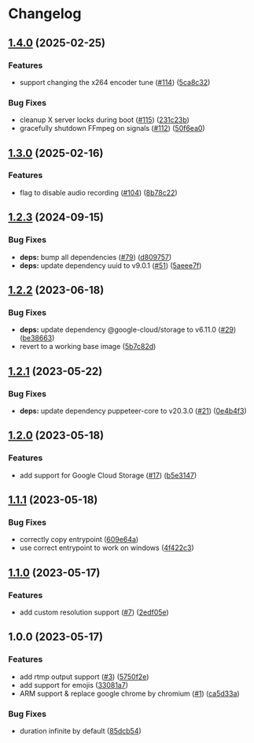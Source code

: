 # Changelog

## [1.4.0](https://github.com/digiz3d/docker-web-recorder/compare/v1.3.0...v1.4.0) (2025-02-25)


### Features

* support changing the x264 encoder tune ([#114](https://github.com/digiz3d/docker-web-recorder/issues/114)) ([5ca8c32](https://github.com/digiz3d/docker-web-recorder/commit/5ca8c32ae0941fb8ecedce5a971bff6fad202433))


### Bug Fixes

* cleanup X server locks during boot ([#115](https://github.com/digiz3d/docker-web-recorder/issues/115)) ([231c23b](https://github.com/digiz3d/docker-web-recorder/commit/231c23bc7e74b4c38188749c4a8b3e9ad1e3d94c))
* gracefully shutdown FFmpeg on signals ([#112](https://github.com/digiz3d/docker-web-recorder/issues/112)) ([50f6ea0](https://github.com/digiz3d/docker-web-recorder/commit/50f6ea0cc90479f48a691a5ccb1c4954c2a750c2))

## [1.3.0](https://github.com/digiz3d/docker-web-recorder/compare/v1.2.3...v1.3.0) (2025-02-16)


### Features

* flag to disable audio recording ([#104](https://github.com/digiz3d/docker-web-recorder/issues/104)) ([8b78c22](https://github.com/digiz3d/docker-web-recorder/commit/8b78c22183ff00beffa698d36de57cadcfad70aa))

## [1.2.3](https://github.com/digiz3d/docker-web-recorder/compare/v1.2.2...v1.2.3) (2024-09-15)


### Bug Fixes

* **deps:** bump all dependencies ([#79](https://github.com/digiz3d/docker-web-recorder/issues/79)) ([d809757](https://github.com/digiz3d/docker-web-recorder/commit/d80975735e7b8a090ba31db67d66fbaa17fb37f6))
* **deps:** update dependency uuid to v9.0.1 ([#51](https://github.com/digiz3d/docker-web-recorder/issues/51)) ([5aeee7f](https://github.com/digiz3d/docker-web-recorder/commit/5aeee7f3ba383d8e73cd5a094a74d2ef61560df5))

## [1.2.2](https://github.com/digiz3d/docker-web-recorder/compare/v1.2.1...v1.2.2) (2023-06-18)


### Bug Fixes

* **deps:** update dependency @google-cloud/storage to v6.11.0 ([#29](https://github.com/digiz3d/docker-web-recorder/issues/29)) ([be38663](https://github.com/digiz3d/docker-web-recorder/commit/be386638710b156a00d2f06c38d780a9c423ec0e))
* revert to a working base image ([5b7c82d](https://github.com/digiz3d/docker-web-recorder/commit/5b7c82dc131da87ff088e3ee3d6fbf6628f72ad6))

## [1.2.1](https://github.com/digiz3d/docker-web-recorder/compare/v1.2.0...v1.2.1) (2023-05-22)


### Bug Fixes

* **deps:** update dependency puppeteer-core to v20.3.0 ([#21](https://github.com/digiz3d/docker-web-recorder/issues/21)) ([0e4b4f3](https://github.com/digiz3d/docker-web-recorder/commit/0e4b4f31b70571ace403d585fdca0d5c33d6998e))

## [1.2.0](https://github.com/digiz3d/docker-web-recorder/compare/v1.1.1...v1.2.0) (2023-05-18)


### Features

* add support for Google Cloud Storage ([#17](https://github.com/digiz3d/docker-web-recorder/issues/17)) ([b5e3147](https://github.com/digiz3d/docker-web-recorder/commit/b5e3147ac6886386aba68ac687c2322b7733f299))

## [1.1.1](https://github.com/digiz3d/docker-web-recorder/compare/v1.1.0...v1.1.1) (2023-05-18)


### Bug Fixes

* correctly copy entrypoint ([609e64a](https://github.com/digiz3d/docker-web-recorder/commit/609e64a9a9fa437944e9d1ef422a0dee5c08db30))
* use correct entrypoint to work on windows ([4f422c3](https://github.com/digiz3d/docker-web-recorder/commit/4f422c3a80e3986a6bcf1148e10796d54b592334))

## [1.1.0](https://github.com/digiz3d/docker-web-recorder/compare/v1.0.0...v1.1.0) (2023-05-17)


### Features

* add custom resolution support ([#7](https://github.com/digiz3d/docker-web-recorder/issues/7)) ([2edf05e](https://github.com/digiz3d/docker-web-recorder/commit/2edf05e476178b4ba863caf9c94ea4b9b3734d22))

## 1.0.0 (2023-05-17)


### Features

* add rtmp output support ([#3](https://github.com/digiz3d/docker-web-recorder/issues/3)) ([5750f2e](https://github.com/digiz3d/docker-web-recorder/commit/5750f2e57d88b751283171ed8fc0e08aa6995334))
* add support for emojis ([33081a7](https://github.com/digiz3d/docker-web-recorder/commit/33081a7e114f158f326f181e50bc4e8433aa3630))
* ARM support & replace google chrome by chromium ([#1](https://github.com/digiz3d/docker-web-recorder/issues/1)) ([ca5d33a](https://github.com/digiz3d/docker-web-recorder/commit/ca5d33ac3d2cf7643488ed91c4fe8efb2e5f245a))


### Bug Fixes

* duration infinite by default ([85dcb54](https://github.com/digiz3d/docker-web-recorder/commit/85dcb54cb29a11919577dc8fe2d09fc687a83ca8))
